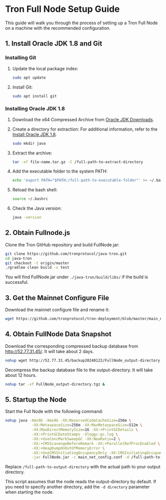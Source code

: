 # Tron Full Node Setup Guide

This guide will walk you through the process of setting up a Tron Full Node on a machine with the recommended configuration.

## 1. Install Oracle JDK 1.8 and Git

### Installing Git

1. Update the local package index:
   ```bash
   sudo apt update
   ```

2. Install Git:
   ```bash
   sudo apt install git
   ```

### Installing Oracle JDK 1.8

1. Download the x64 Compressed Archive from [Oracle JDK Downloads](https://www.oracle.com/java/technologies/downloads/).

2. Create a directory for extraction:  For additional information, refer to the [Install Oracle JDK 1.8](https://linux.how2shout.com/how-to-install-oracle-java-8-64-bit-ubuntu-22-04-20-04-lts/).
   ```bash
   sudo mkdir java
   ```

3. Extract the archive:
   ```bash
   tar -xf file-name.tar.gz -C /full-path-to-extract-directory
   ```

4. Add the executable folder to the system PATH:
   ```bash
   echo 'export PATH="$PATH:/full-path-to-executable-folder"' >> ~/.bashrc
   ```

5. Reload the bash shell:
   ```bash
   source ~/.bashrc
   ```

6. Check the Java version:
   ```bash
   java -version
   ```

## 2. Obtain Fullnode.js

Clone the Tron GitHub repository and build FullNode.jar:

```bash
git clone https://github.com/tronprotocol/java-tron.git
cd java-tron
git checkout -t origin/master
./gradlew clean build -x test
```

You will find FullNode.jar under `./java-tron/build/libs/` if the build is successful.

## 3. Get the Mainnet Configure File

Download the mainnet configure file and rename it:

```bash
wget https://github.com/tronprotocol/tron-deployment/blob/master/main_net_config.conf?raw=true -O main_net_config.conf
```

## 4. Obtain FullNode Data Snapshot

Download the corresponding compressed backup database from http://52.77.31.45/. It will take about 2 days.

```bash
nohup wget http://52.77.31.45/backup20240122/FullNode_output-directory.tgz &
```

Decompress the backup database file to the output-directory. It will take about 12 hours.

```bash
nohup tar -xf FullNode_output-directory.tgz &
```

## 5. Startup the Node

Start the Full Node with the following command:

```bash
nohup java -Xms9G -Xmx9G -XX:ReservedCodeCacheSize=256m \
            -XX:MetaspaceSize=256m -XX:MaxMetaspaceSize=512m \
            -XX:MaxDirectMemorySize=1G -XX:+PrintGCDetails \
            -XX:+PrintGCDateStamps -Xloggc:gc.log \
            -XX:+UseConcMarkSweepGC -XX:NewRatio=2 \
            -XX:+CMSScavengeBeforeRemark -XX:+ParallelRefProcEnabled \
            -XX:+HeapDumpOnOutOfMemoryError \
            -XX:+UseCMSInitiatingOccupancyOnly -XX:CMSInitiatingOccupancyFraction=70 \
            -jar FullNode.jar -c main_net_config.conf -d /full-path-to-output-directory >> start.log 2>&1 &
```

Replace `/full-path-to-output-directory` with the actual path to your output directory.

This script assumes that the node reads the output-directory by default. If you need to specify another directory, add the `-d directory` parameter when starting the node.